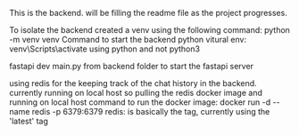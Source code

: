 This is the backend. will be filling the readme file as the project progresses.

To isolate the backend created a venv using the following command: python -m venv venv
Command to start the backend python vitural env: venv\Scripts\activate
using python and not python3

fastapi dev main.py from backend folder to start the fastapi server

using redis for the keeping track of the chat history in the backend.
currently running on local host so pulling the redis docker image and running on local host
command to run the docker image: docker run -d --name redis -p 6379:6379 redis:<version>
<version> is basically the tag, currently using the 'latest' tag